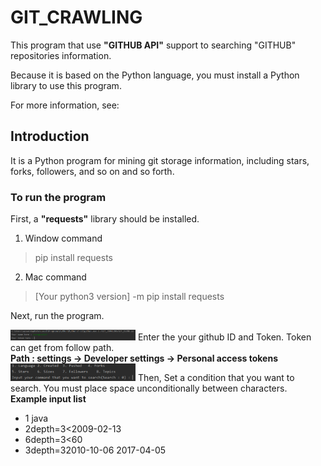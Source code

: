 # GIT_CRAWLING

This program that use <strong>"GITHUB API"</strong> support to searching "GITHUB" repositories information. 

Because it is based on the Python language, you must install a Python library to use this program. 

For more information, see:

## Introduction

It is a Python program for mining git storage information, including stars, forks, followers, and so on and so forth.

### To run the program

First, a <strong>"requests"</strong> library should be installed.

1. Window command
> pip install requests
2. Mac command
> [Your python3 version] -m pip install requests

Next, run the program.

<img src="images/starting.png" alt="Image Error" width="200">
Enter the your github ID and Token. Token can get from follow path.<br /> 
<strong>Path : settings -> Developer settings -> Personal access tokens</strong>

<img src="images/condition.png" alt="Image Error" width="200">
Then, Set a condition that you want to search. You must place space unconditionally between characters.<br />
<strong>Example input list</strong> <br />
<ul>
  <li>1&nbspjava</li>
  <li>2depth=3<2009-02-13</li> 
  <li>6depth=3<60</li> 
  <li>3depth=32010-10-06 2017-04-05</li> 
</ul>


